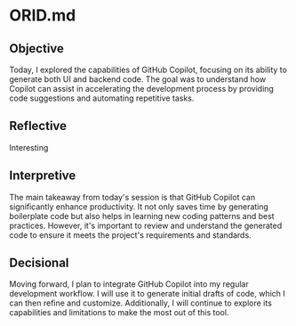 # ORID.md

## Objective
Today, I explored the capabilities of GitHub Copilot, focusing on its ability to generate both UI and backend code. The goal was to understand how Copilot can assist in accelerating the development process by providing code suggestions and automating repetitive tasks.

## Reflective
Interesting

## Interpretive
The main takeaway from today's session is that GitHub Copilot can significantly enhance productivity. It not only saves time by generating boilerplate code but also helps in learning new coding patterns and best practices. However, it's important to review and understand the generated code to ensure it meets the project's requirements and standards.

## Decisional
Moving forward, I plan to integrate GitHub Copilot into my regular development workflow. I will use it to generate initial drafts of code, which I can then refine and customize. Additionally, I will continue to explore its capabilities and limitations to make the most out of this tool.